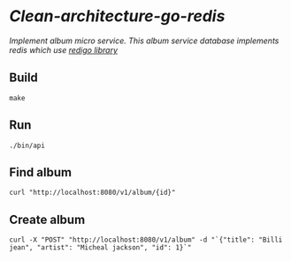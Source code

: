 # *Clean-architecture-go-redis*
*Implement album micro service.*
*This album service database implements redis which use [redigo library](https://github.com/gomodule/redigo)*

## Build
	make

## Run
	./bin/api

## Find album
```
curl "http://localhost:8080/v1/album/{id}"
```

## Create album
```
curl -X "POST" "http://localhost:8080/v1/album" -d "`{"title": "Billi jean", "artist": "Micheal jackson", "id": 1}`"
```

